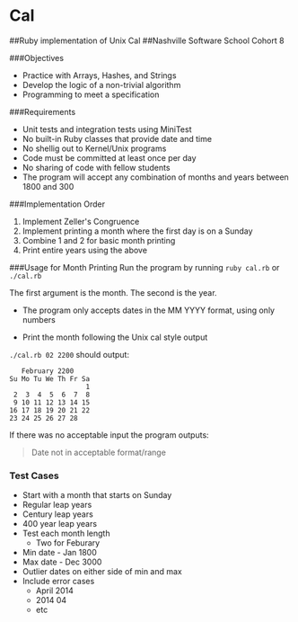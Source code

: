 # Cal
##Ruby implementation of Unix Cal
##Nashville Software School Cohort 8

###Objectives
* Practice with Arrays, Hashes, and Strings
* Develop the logic of a non-trivial algorithm
* Programming to meet a specification

###Requirements
* Unit tests and integration tests using MiniTest
* No built-in Ruby classes that provide date and time
* No shellig out to Kernel/Unix programs
* Code must be committed at least once per day
* No sharing of code with fellow students
* The program will accept any combination of months and years
  between 1800 and 300

###Implementation Order
1. Implement Zeller's Congruence
2. Implement printing a month where the first day is on a Sunday
3. Combine 1 and 2 for basic month printing
4. Print entire years using the above

###Usage for Month Printing
Run the program by running `ruby cal.rb` or `./cal.rb`

The first argument is the month. The second is the year.

* The program only accepts dates in the MM YYYY format, using only
  numbers

* Print the month following the Unix cal style output

`./cal.rb 02 2200` should output:

```
   February 2200
Su Mo Tu We Th Fr Sa
                   1
 2  3  4  5  6  7  8
 9 10 11 12 13 14 15
16 17 18 19 20 21 22
23 24 25 26 27 28

```

If there was no acceptable input the program outputs:

> Date not in acceptable format/range

### Test Cases

* Start with a month that starts on Sunday
* Regular leap years
* Century leap years
* 400 year leap years
* Test each month length
  * Two for Feburary
* Min date - Jan 1800
* Max date - Dec 3000
* Outlier dates on either side of min and max
* Include error cases
  * April 2014
  * 2014 04
  * etc
